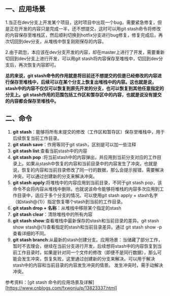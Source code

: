 ## 一、应用场景

1.当正在dev分支上开发某个项目，这时项目中出现一个bug，需要紧急修复，但是正在开发的内容只是完成一半，还不想提交，这时可以用git stash命令将修改的内容保存至堆栈区，然后顺利切换到hotfix分支进行bug修复，修复完成后，再次切回到dev分支，从堆栈中恢复刚刚保存的内容。

2.由于疏忽，本应该在dev分支开发的内容，却在master上进行了开发，需要重新切回到dev分支上进行开发，可以用git stash将内容保存至堆栈中，切回到dev分支后，再次恢复内容即可。

**总的来说，git stash命令的作用就是将目前还不想提交的但是已经修改的内容进行保存至堆栈中，后续可以在某个分支上恢复出堆栈中的内容。这也就是说，stash中的内容不仅仅可以恢复到原先开发的分支，也可以恢复到其他任意指定的分支上。git stash作用的范围包括工作区和暂存区中的内容，也就是说没有提交的内容都会保存至堆栈中。**

## 二、命令

1. **git stash**：能够将所有未提交的修改（工作区和暂存区）保存至堆栈中，用于后续恢复当前工作目录。
2. **git stash save**：作用等同于git stash，区别是可以加一些注释
3. **git stash list**:查看当前stash中的内容
4. **git stash pop** :将当前stash中的内容弹出，并应用到当前分支对应的工作目录上。如果从stash中恢复的内容和当前目录中的内容发生了冲突，也就是说，恢复的内容和当前目录修改了同一行的数据，那么会提示报错，需要解决冲突，可以通过创建新的分支来解决冲突。
5. **git stash apply**:将堆栈中的内容应用到当前目录，不同于git stash pop，该命令不会将内容从堆栈中删除，也就说该命令能够将堆栈的内容多次应用到工作目录中，适应于多个分支的情况。可以使用git stash apply + stash名字（如stash@{1}）指定恢复哪个stash到当前的工作目录。
6. **git stash drop + 名称**：从堆栈中移除某个指定的stash
7. **git stash clear**：清除堆栈中的所有内容
8. **git stash show**:查看堆栈中最新保存的stash和当前目录的差异。git stash show stash@{1}查看指定的stash和当前目录差异。通过 git stash show -p 查看详细的不同。
9. **git stash branch**:从最新的stash创建分支。应用场景：当储藏了部分工作，暂时不去理会，继续在当前分支进行开发，后续想将stash中的内容恢复到当前工作目录时，如果是针对同一个文件的修改（即便不是同行数据），那么可能会发生冲突，恢复失败，这里通过创建新的分支来解决。可以用于解决stash中的内容和当前目录的内容发生冲突的情景。
   发生冲突时，需手动解决冲突。



参考资料：[git stash 命令的应用场景及详解][https://www.cnblogs.com/fxwoniu/p/13823337.html]

